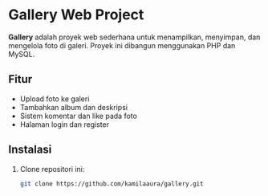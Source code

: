 # Gallery Web Project  
**Gallery** adalah proyek web sederhana untuk menampilkan, menyimpan, dan mengelola foto di galeri. Proyek ini dibangun menggunakan PHP dan MySQL.  

## Fitur  
- Upload foto ke galeri  
- Tambahkan album dan deskripsi  
- Sistem komentar dan like pada foto  
- Halaman login dan register  

## Instalasi  
1. Clone repositori ini:  
   ```bash
   git clone https://github.com/kamilaaura/gallery.git
